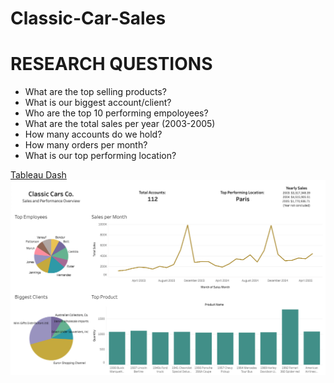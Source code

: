 # Classic-Car-Sales


# RESEARCH QUESTIONS

- What are the top selling products?
- What is our biggest account/client?
- Who are the top 10 performing empoloyees?
- What are the total sales per year (2003-2005)
- How many accounts do we hold?
- How many orders per month?
- What is our top performing location?

[Tableau Dash](https://public.tableau.com/shared/YX5TQBFYS?:display_count=n&:origin=viz_share_link)
![Dash Screenshot](https://github.com/JBBrian/Classic-Car-Sales/blob/b0215f4ccb04222924ee421070750bb68b8f554f/CarDash.png)

